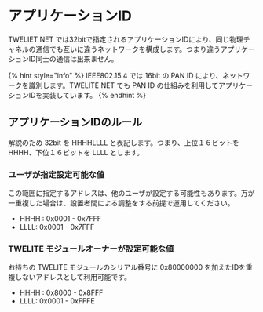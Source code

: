 # アプリケーションID

TWELIET NET では32bitで指定されるアプリケーションIDにより、同じ物理チャネルの通信でも互いに違うネットワークを構成します。つまり違うアプリケーションID同士の通信は出来ません。

{% hint style="info" %}
IEEE802.15.4 では 16bit の PAN ID により、ネットワークを識別します。TWELITE NET でも PAN ID の仕組みを利用してアプリケーションIDを実装しています。
{% endhint %}

## アプリケーションIDのルール

解説のため 32bit を HHHHLLLL と表記します。つまり、上位１６ビットをHHHH、下位１６ビットを LLLL とします。

### ユーザが指定設定可能な値

この範囲に指定するアドレスは、他のユーザが設定する可能性もあります。万が一重複した場合は、設置者間による調整をする前提で運用してください。

* HHHH : 0x0001 - 0x7FFF
* LLLL: 0x0001 - 0x7FFF

### TWELITE モジュールオーナーが設定可能な値

お持ちの TWELITE モジュールのシリアル番号に 0x80000000 を加えたIDを重複しないアドレスとして利用可能です。

* HHHH : 0x8000 - 0x8FFF
* LLLL: 0x0001 - 0xFFFE

